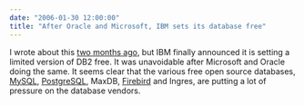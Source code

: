 ```yaml
---
date: "2006-01-30 12:00:00"
title: "After Oracle and Microsoft, IBM sets its database free"
---
```




I wrote about this [two months ago](http://www.daniel-lemire.com/blog/archives/2005/11/23/ibm-oracle-and-microsoft-freeing-their-databases/), but IBM finally announced it is setting a limited version of DB2 free. It was unavoidable after Microsoft and Oracle doing the same. It seems clear that the various free open source databases, [MySQL](http://www.mysql.com/), [PostgreSQL](http://www.postgresql.org/), MaxDB, [Firebird](http://firebird.sourceforge.net/) and Ingres, are putting a lot of pressure on the database vendors. 

